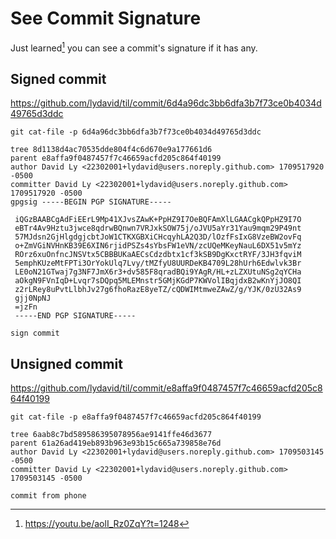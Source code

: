 # See Commit Signature

Just learned[^1] you can see a commit's signature if it has any.

## Signed commit

https://github.com/lydavid/til/commit/6d4a96dc3bb6dfa3b7f73ce0b4034d49765d3ddc
```
git cat-file -p 6d4a96dc3bb6dfa3b7f73ce0b4034d49765d3ddc
```

```
tree 8d1138d4ac70535dde804f4c6d670e9a177661d6
parent e8affa9f0487457f7c46659acfd205c864f40199
author David Ly <22302001+lydavid@users.noreply.github.com> 1709517920 -0500
committer David Ly <22302001+lydavid@users.noreply.github.com> 1709517920 -0500
gpgsig -----BEGIN PGP SIGNATURE-----
 
 iQGzBAABCgAdFiEErL9Mp41XJvsZAwK+PpHZ9I7OeBQFAmXlLGAACgkQPpHZ9I7O
 eBTr4Av9Hztu3jwce8qdrwBQnwn7VRJxkSOW75j/oJVU5aYr31Yau9mqm29P49nt
 57MJdsn2GjHlgdgjcbtJoW1CTKXGBXiCHcqyhLA2Q3D/lOzfFsIxG8VzeBW2ovFq
 o+ZmVGiNVHnKB39E6XIN6rjidPSZs4sYbsFW1eVN/zcUQeMKeyNauL6DX51v5mYz
 ROrz6xuOnfncJNSVtx5CBBBUKaAECsCdzdbtx1cf3kSB9DgKxctRYF/3JH3fqviM
 5emphKUzeMtFPTi3OrYokUlq7Lvy/tMZfyU8UURDeKB4709L28hUrh6Edwlvk3Br
 LE0oN21GTwaj7g3NF7JmX6r3+dv585F8qradBQi9YAgR/HL+zLZXUtuNSg2qYCHa
 aOkgN9FVnIqD+Lvqr7sDQpq5MLEMnstr5GMjKGdP7KWVolIBqjdxB2wKnYjJO8QI
 z2rLRey8uPvtLlbhJv27g6fhoRazE8yeTZ/cQDWIMtmweZAwZ/g/YJK/0zU32As9
 gjj0NpNJ
 =jzFn
 -----END PGP SIGNATURE-----

sign commit
```

## Unsigned commit
https://github.com/lydavid/til/commit/e8affa9f0487457f7c46659acfd205c864f40199
```
git cat-file -p e8affa9f0487457f7c46659acfd205c864f40199
```

```
tree 6aab8c7bd589586395078956ae9141ffe46d3677
parent 61a26ad419eb893b963e93b15c665a739858e76d
author David Ly <22302001+lydavid@users.noreply.github.com> 1709503145 -0500
committer David Ly <22302001+lydavid@users.noreply.github.com> 1709503145 -0500

commit from phone
```

[^1]: https://youtu.be/aolI_Rz0ZqY?t=1248
